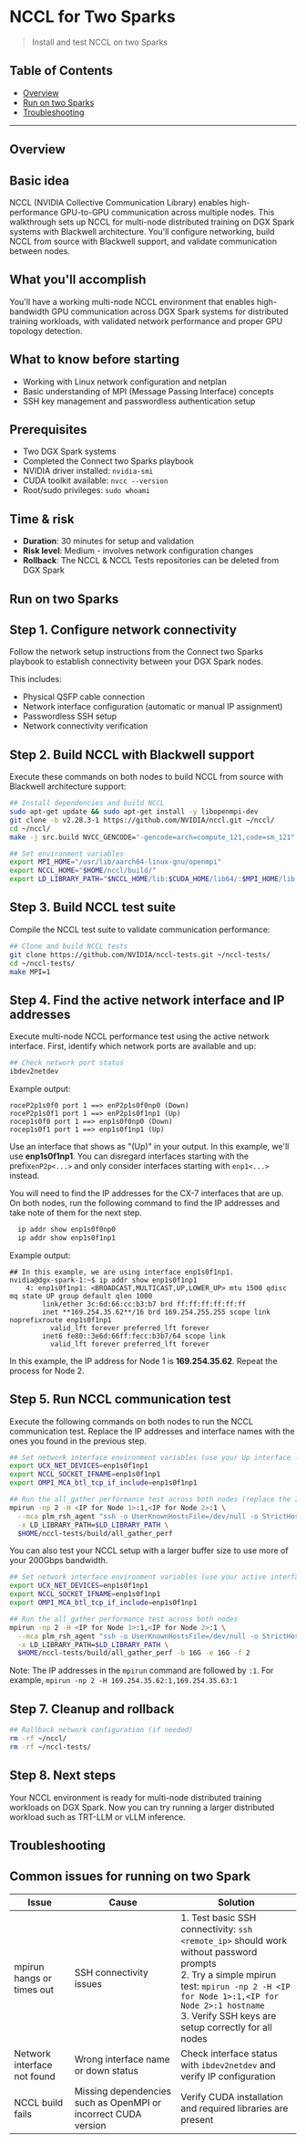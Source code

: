 # NCCL for Two Sparks

> Install and test NCCL on two Sparks

## Table of Contents

- [Overview](#overview)
- [Run on two Sparks](#run-on-two-sparks)
- [Troubleshooting](#troubleshooting)

---

## Overview

## Basic idea

NCCL (NVIDIA Collective Communication Library) enables high-performance GPU-to-GPU communication
across multiple nodes. This walkthrough sets up NCCL for multi-node distributed training on
DGX Spark systems with Blackwell architecture. You'll configure networking, build NCCL from
source with Blackwell support, and validate communication between nodes.

## What you'll accomplish

You'll have a working multi-node NCCL environment that enables high-bandwidth GPU communication
across DGX Spark systems for distributed training workloads, with validated network performance
and proper GPU topology detection.

## What to know before starting

- Working with Linux network configuration and netplan
- Basic understanding of MPI (Message Passing Interface) concepts
- SSH key management and passwordless authentication setup

## Prerequisites

- Two DGX Spark systems
- Completed the Connect two Sparks playbook
- NVIDIA driver installed: `nvidia-smi`
- CUDA toolkit available: `nvcc --version`
- Root/sudo privileges: `sudo whoami`

## Time & risk

- **Duration**: 30 minutes for setup and validation
- **Risk level**: Medium - involves network configuration changes
- **Rollback**: The NCCL & NCCL Tests repositories can be deleted from DGX Spark

## Run on two Sparks

## Step 1. Configure network connectivity

Follow the network setup instructions from the Connect two Sparks playbook to establish connectivity between your DGX Spark nodes.

This includes:
- Physical QSFP cable connection
- Network interface configuration (automatic or manual IP assignment)
- Passwordless SSH setup
- Network connectivity verification

## Step 2. Build NCCL with Blackwell support

Execute these commands on both nodes to build NCCL from source with Blackwell
architecture support:

```bash
## Install dependencies and build NCCL
sudo apt-get update && sudo apt-get install -y libopenmpi-dev
git clone -b v2.28.3-1 https://github.com/NVIDIA/nccl.git ~/nccl/
cd ~/nccl/
make -j src.build NVCC_GENCODE="-gencode=arch=compute_121,code=sm_121"

## Set environment variables
export MPI_HOME="/usr/lib/aarch64-linux-gnu/openmpi"
export NCCL_HOME="$HOME/nccl/build/"
export LD_LIBRARY_PATH="$NCCL_HOME/lib:$CUDA_HOME/lib64/:$MPI_HOME/lib:$LD_LIBRARY_PATH"
```

## Step 3. Build NCCL test suite

Compile the NCCL test suite to validate communication performance:

```bash
## Clone and build NCCL tests
git clone https://github.com/NVIDIA/nccl-tests.git ~/nccl-tests/
cd ~/nccl-tests/
make MPI=1
```

## Step 4. Find the active network interface and IP addresses

Execute multi-node NCCL performance test using the active network interface. First, identify which network ports are available and up:

```bash
## Check network port status
ibdev2netdev
```

Example output:
```
roceP2p1s0f0 port 1 ==> enP2p1s0f0np0 (Down)
roceP2p1s0f1 port 1 ==> enP2p1s0f1np1 (Up)
rocep1s0f0 port 1 ==> enp1s0f0np0 (Down)
rocep1s0f1 port 1 ==> enp1s0f1np1 (Up)
```

Use an interface that shows as "(Up)" in your output. In this example, we'll use **enp1s0f1np1**. You can disregard interfaces starting with the prefix`enP2p<...>` and only consider interfaces starting with `enp1<...>` instead.

You will need to find the IP addresses for the CX-7 interfaces that are up. On both nodes, run the following command to find the IP addresses and take note of them for the next step.
```bash
  ip addr show enp1s0f0np0
  ip addr show enp1s0f1np1
```

Example output:
```
## In this example, we are using interface enp1s0f1np1.
nvidia@dgx-spark-1:~$ ip addr show enp1s0f1np1
    4: enp1s0f1np1: <BROADCAST,MULTICAST,UP,LOWER_UP> mtu 1500 qdisc mq state UP group default qlen 1000
        link/ether 3c:6d:66:cc:b3:b7 brd ff:ff:ff:ff:ff:ff
        inet **169.254.35.62**/16 brd 169.254.255.255 scope link noprefixroute enp1s0f1np1
          valid_lft forever preferred_lft forever
        inet6 fe80::3e6d:66ff:fecc:b3b7/64 scope link
          valid_lft forever preferred_lft forever
```

In this example, the IP address for Node 1 is **169.254.35.62**. Repeat the process for Node 2.

## Step 5. Run NCCL communication test

Execute the following commands on both nodes to run the NCCL communication test. Replace the IP addresses and interface names with the ones you found in the previous step.

```bash
## Set network interface environment variables (use your Up interface from the previous step)
export UCX_NET_DEVICES=enp1s0f1np1
export NCCL_SOCKET_IFNAME=enp1s0f1np1
export OMPI_MCA_btl_tcp_if_include=enp1s0f1np1

## Run the all_gather performance test across both nodes (replace the IP addresses with the ones you found in the previous step)
mpirun -np 2 -H <IP for Node 1>:1,<IP for Node 2>:1 \
  --mca plm_rsh_agent "ssh -o UserKnownHostsFile=/dev/null -o StrictHostKeyChecking=no" \
  -x LD_LIBRARY_PATH=$LD_LIBRARY_PATH \
  $HOME/nccl-tests/build/all_gather_perf
```

You can also test your NCCL setup with a larger buffer size to use more of your 200Gbps bandwidth.

```bash
## Set network interface environment variables (use your active interface)
export UCX_NET_DEVICES=enp1s0f1np1
export NCCL_SOCKET_IFNAME=enp1s0f1np1
export OMPI_MCA_btl_tcp_if_include=enp1s0f1np1

## Run the all_gather performance test across both nodes
mpirun -np 2 -H <IP for Node 1>:1,<IP for Node 2>:1 \
  --mca plm_rsh_agent "ssh -o UserKnownHostsFile=/dev/null -o StrictHostKeyChecking=no" \
  -x LD_LIBRARY_PATH=$LD_LIBRARY_PATH \
  $HOME/nccl-tests/build/all_gather_perf -b 16G -e 16G -f 2
```

Note: The IP addresses in the `mpirun` command are followed by `:1`. For example, `mpirun -np 2 -H 169.254.35.62:1,169.254.35.63:1`

## Step 7. Cleanup and rollback

```bash
## Rollback network configuration (if needed)
rm -rf ~/nccl/
rm -rf ~/nccl-tests/
```

## Step 8. Next steps
Your NCCL environment is ready for multi-node distributed training workloads on DGX Spark.
Now you can try running a larger distributed workload such as TRT-LLM or vLLM inference.

## Troubleshooting

## Common issues for running on two Spark

| Issue | Cause | Solution |
|-------|-------|----------|
| mpirun hangs or times out | SSH connectivity issues | 1. Test basic SSH connectivity: `ssh <remote_ip>` should work without password prompts<br>2. Try a simple mpirun test: `mpirun -np 2 -H <IP for Node 1>:1,<IP for Node 2>:1 hostname`<br>3. Verify SSH keys are setup correctly for all nodes |
| Network interface not found | Wrong interface name or down status | Check interface status with `ibdev2netdev` and verify IP configuration |
| NCCL build fails | Missing dependencies such as OpenMPI or incorrect CUDA version | Verify CUDA installation and required libraries are present |
